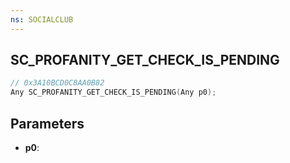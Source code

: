 ```yaml
---
ns: SOCIALCLUB
---
```

## SC_PROFANITY_GET_CHECK_IS_PENDING

```c
// 0x3A10BCD0C8AA0B82
Any SC_PROFANITY_GET_CHECK_IS_PENDING(Any p0);
```

## Parameters
* **p0**:
